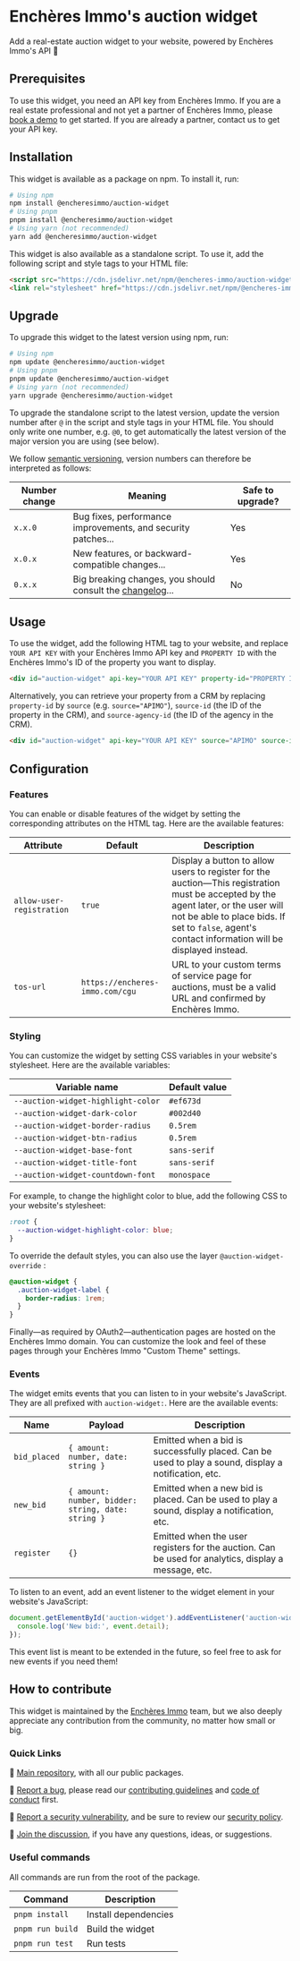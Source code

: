# Enchères Immo's auction widget

Add a real-estate auction widget to your website, powered by Enchères Immo's API 🚀 

## Prerequisites

To use this widget, you need an API key from Enchères Immo. If you are a real estate professional and not yet a partner of Enchères Immo, please [book a demo](https://1awi3zs5bi0.typeform.com/to/N63LlgvM) to get started. If you are already a partner, contact us to get your API key.

## Installation

This widget is available as a package on npm. To install it, run:

```bash
# Using npm
npm install @encheresimmo/auction-widget
# Using pnpm
pnpm install @encheresimmo/auction-widget
# Using yarn (not recommended)
yarn add @encheresimmo/auction-widget
```

This widget is also available as a standalone script. To use it, add the following script and style tags to your HTML file:

```html
<script src="https://cdn.jsdelivr.net/npm/@encheres-immo/auction-widget@0/dist/auction-widget.js" defer></script>
<link rel="stylesheet" href="https://cdn.jsdelivr.net/npm/@encheres-immo/auction-widget@0/dist/auction-widget.css">
```

## Upgrade

To upgrade this widget to the latest version using npm, run:

```bash
# Using npm
npm update @encheresimmo/auction-widget
# Using pnpm
pnpm update @encheresimmo/auction-widget
# Using yarn (not recommended)
yarn upgrade @encheresimmo/auction-widget
```

To upgrade the standalone script to the latest version, update the version number after `@` in the script and style tags in your HTML file. You should only write one number, e.g. `@0`, to get automatically the latest version of the major version you are using (see below).

We follow [semantic versioning](https://semver.org/), version numbers can therefore be interpreted as follows:

| Number change | Meaning                                                                     | Safe to upgrade? |
| ------------- | --------------------------------------------------------------------------- | ---------------- |
| `x.x.0`       | Bug fixes, performance improvements, and security patches...                | Yes              |
| `x.0.x`       | New features, or backward-compatible changes...                             | Yes              |
| `0.x.x`       | Big breaking changes, you should consult the [changelog](./CHANGELOG.md)... | No               |

## Usage

To use the widget, add the following HTML tag to your website, and replace `YOUR API KEY` with your Enchères Immo API key and `PROPERTY ID` with the Enchères Immo's ID of the property you want to display.

```html
<div id="auction-widget" api-key="YOUR API KEY" property-id="PROPERTY ID"></div>
```

Alternatively, you can retrieve your property from a CRM by replacing `property-id` by `source` (e.g. `source="APIMO"`), `source-id` (the ID of the property in the CRM), and `source-agency-id` (the ID of the agency in the CRM).

```html
<div id="auction-widget" api-key="YOUR API KEY" source="APIMO" source-id="APIMO PROPERTY ID" source-agency-id="APIMO AGENCY ID"></div>
```

## Configuration

### Features

You can enable or disable features of the widget by setting the corresponding attributes on the HTML tag. Here are the available features:

| Attribute                 | Default                         | Description                                                                                                                                                                                                                              |
| ------------------------- | ------------------------------- | ---------------------------------------------------------------------------------------------------------------------------------------------------------------------------------------------------------------------------------------- |
| `allow-user-registration` | `true`                          | Display a button to allow users to register for the auction—This registration must be accepted by the agent later, or the user will not be able to place bids. If set to `false`, agent's contact information will be displayed instead. |
| `tos-url`                 | `https://encheres-immo.com/cgu` | URL to your custom terms of service page for auctions, must be a valid URL and confirmed by Enchères Immo.                                                                                                                               |

### Styling

You can customize the widget by setting CSS variables in your website's stylesheet. Here are the available variables:

| Variable name                      | Default value |
| ---------------------------------- | ------------- |
| `--auction-widget-highlight-color` | `#ef673d`     |
| `--auction-widget-dark-color`      | `#002d40`     |
| `--auction-widget-border-radius`   | `0.5rem`      |
| `--auction-widget-btn-radius`      | `0.5rem`      |
| `--auction-widget-base-font`       | `sans-serif`  |
| `--auction-widget-title-font`      | `sans-serif`  |
| `--auction-widget-countdown-font`  | `monospace`   |

For example, to change the highlight color to blue, add the following CSS to your website's stylesheet:

```css
:root {
  --auction-widget-highlight-color: blue;
}
```

To override the default styles, you can also use the layer `@auction-widget-override` :

```css
@auction-widget {
  .auction-widget-label {
    border-radius: 1rem;
  }
}
```

Finally—as required by OAuth2—authentication pages are hosted on the Enchères Immo domain. You can customize the look and feel of these pages through your Enchères Immo "Custom Theme" settings.

### Events

The widget emits events that you can listen to in your website's JavaScript. They are all prefixed with `auction-widget:`. Here are the available events:

| Name         | Payload                                            | Description                                                                                          |
| ------------ | -------------------------------------------------- | ---------------------------------------------------------------------------------------------------- |
| `bid_placed` | `{ amount: number, date: string }`                 | Emitted when a bid is successfully placed. Can be used to play a sound, display a notification, etc. |
| `new_bid`    | `{ amount: number, bidder: string, date: string }` | Emitted when a new bid is placed. Can be used to play a sound, display a notification, etc.          |
| `register`   | `{}`                                               | Emitted when the user registers for the auction. Can be used for analytics, display a message, etc.  |

To listen to an event, add an event listener to the widget element in your website's JavaScript:

```js
document.getElementById('auction-widget').addEventListener('auction-widget:new_bid', (event) => {
  console.log('New bid:', event.detail);
});
```

This event list is meant to be extended in the future, so feel free to ask for new events if you need them!

## How to contribute

This widget is maintained by the [Enchères Immo](https://encheres-immo.com/) team, but we also deeply appreciate any contribution from the community, no matter how small or big.

### Quick Links

📖 [Main repository](https://github.com/encheres-immo/auction-widget), with all our public packages.

🐛 [Report a bug](https://github.com/encheres-immo/auction-widget/issues), please read our [contributing guidelines](https://github.com/encheres-immo/auction-widget/blob/main/CONTRIBUTING.md) and [code of conduct](https://github.com/encheres-immo/auction-widget/blob/main/CODE_OF_CONDUCT.md) first.

🚨 [Report a security vulnerability](https://github.com/encheres-immo/auction-widget/security/advisories/new), and be sure to review our [security policy](https://github.com/encheres-immo/auction-widget/blob/main/SECURITY.md).

💬 [Join the discussion](https://github.com/encheres-immo/auction-widget/discussions), if you have any questions, ideas, or suggestions.

### Useful commands

All commands are run from the root of the package.

| Command          | Description          |
| ---------------- | -------------------- |
| `pnpm install`   | Install dependencies |
| `pnpm run build` | Build the widget     |
| `pnpm run test`  | Run tests            |